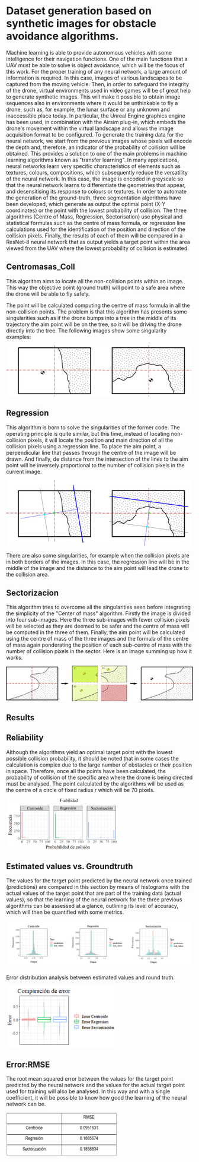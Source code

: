 # Dataset generation based on synthetic images for obstacle avoidance algorithms.
Machine learning is able to provide autonomous vehicles with some intelligence for their navigation functions. One of the main functions that a UAV must be able to solve is object avoidance, which will be the focus of this work. 
For the proper training of any neural network, a large amount of information is required. In this case, images of various landscapes to be captured from the moving vehicle. Then, in order to safeguard the integrity of the drone, virtual environments used in video games will be of great help to generate synthetic images. This will make it possible to obtain image sequences also in environments where it would be unthinkable to fly a drone, such as, for example, the lunar surface or any unknown and inaccessible place today. In particular, the Unreal Engine graphics engine has been used, in combination with the Airsim plug-in, which embeds the drone's movement within the virtual landscape and allows the image acquisition format to be configured.
To generate the training data for the neural network, we start from the previous images whose pixels will encode the depth and, therefore, an indicator of the probability of collision will be obtained. This provides a solution to one of the main problems in machine learning algorithms known as "transfer learning". In many applications, neural networks learn very specific characteristics of elements such as textures, colours, compositions, which subsequently reduce the versatility of the neural network. In this case, the image is encoded in greyscale so that the neural network learns to differentiate the geometries that appear, and desensitising its response to colours or textures.
In order to automate the generation of the ground-truth, three segmentation algorithms have been developed, which generate as output the optimal point (X-Y coordinates) or the point with the lowest probability of collision. The three algorithms (Centre of Mass, Regression, Sectorisation) use physical and statistical formulas such as the centre of mass formula, or regression line calculations used for the identification of the position and direction of the collision pixels. Finally, the results of each of them will be compared in a ResNet-8 neural network that as output yields a target point within the area viewed from the UAV where the lowest probability of collision is estimated.


## Centromasas_Coll

This algorithm aims to locate all the non-collision points within an image. This way the objective point (ground truth) will point to a safe area where the drone will be able to fly safely.

The point will be calculated computing the centre of mass formula in all the non-collision points. The problem is that this algorithm has presents some singularities such as if the drone bumps into a tree in the middle of its trajectory the aim point will be on the tree, so it will be driving the drone directly into the tree. The following images show some singularity examples:


![Ejcm](images/Ejcm.png)


## Regression
This algorithm is born to solve the singularities of the former code. The operating principle is quite similar, but this time, instead of locating non-collision pixels, it will locate the position and main direction of all the collision pixels using a regression line. 
To place the aim point, a perpendicular line that passes through the centre of the image will be drawn. And finally, de distance from the intersection of the lines to the aim point will be inversely proportional to the number of collision pixels in the current image.


![Ejreg](images/Ejreg.png)


There are also some singularities, for example when the collision pixels are in both borders of the images. In this case, the regression line will be in the middle of the image and the distance to the aim point will lead the drone to the collision area. 


## Sectorizacion
This algorithm tries to overcome all the singularities seen before integrating the simplicity of the "Center of mass" algorithm.
Firstly the image is divided into four sub-images. Here the three sub-images with fewer collision pixels will be selected as they are deemed to be safer and the centre of mass will be computed in the three of them.
Finally, the aim point will be calculated using the centre of mass of the three images and the formula of the centre of mass again ponderating the position of each sub-centre of mass with the number of collision pixels in the sector.
Here is an image summing up how it works.


![Ejsect](images/Ejsect.png)

## Results
## Reliability
Although the algorithms yield an optimal target point with the lowest possible collision probability, it should be noted that in some cases the calculation is complex due to the large number of obstacles or their position in space. Therefore, once all the points have been calculated, the probability of collision of the specific area where the drone is being directed must be analysed.
The point calculated by the algorithms will be used as the centre of a circle of fixed radius r which will be 70 pixels.

<img src="images/Reliability.PNG" width="300" align="centre">

## Estimated values vs. Groundtruth
The values for the target point predicted by the neural network once trained (predictions) are compared in this section by means of histograms with the actual values of the target point that are part of the training data (actual values), so that the learning of the neural network for the three previous algorithms can be assessed at a glance, outlining its level of accuracy, which will then be quantified with some metrics.

<img src="images/ErrorComparation2.PNG" width="600">

Error distribution analysis between estimated values and round truth. 

<img src="images/Errordistribution.PNG" width="300">

## Error:RMSE
The root mean squared error between the values for the target point predicted by the neural network and the values for the actual target point used for training will also be analysed. In this way and with a single coefficient, it will be possible to know how good the learning of the neural network can be.

<img src="images/ErrorComparation.PNG" width="300">
